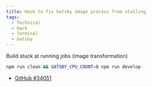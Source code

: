 ```yaml
---
title: Hack to fix Gatsby image process from stalling
tags:
  - Technical
  - Hack
  - Terminal
  - Gatsby
---
```


Build stuck at running jobs (image transformation)

```bash
npm run clean && GATSBY_CPU_COUNT=8 npm run develop
```

- [GitHub #34051](https://github.com/gatsbyjs/gatsby/issues/34051)
